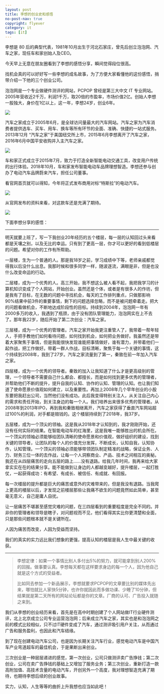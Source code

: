 ```yaml
---
layout: post
title: 李想的创业史和感悟
no-post-nav: true
copyright: flyever
category: it
tags: [it]
---
```


李想是 80 后的典型代表，1981年10月出生于河北石家庄，曾先后创立泡泡网、汽车之家，现任车和家创始人及CEO。

今天早上无意在朋友圈看到了李想的感悟分享，瞬间觉得段位很高。

找机会真的可以好好写一些李想的成名故事，为了方便大家看懂他的这份感悟，捎带介绍一下他的三个创业公司。

泡泡网是一个专业做硬件测评的网站，PCPOP 曾经是第三大中文 IT 专业网站。2005年营收近2千万，利润1千万，取20倍的市盈率，市场价值2亿。创始人李想一股独大，身价在1亿以上，这一年，李想24岁，创业6年。

![](https://www.itmind.net/assets/images/2019/life/PCPOP.png)

汽车之家成立于2005年6月，是全球访问量最大的汽车网站。汽车之家为汽车消费者提供选车、买车、用车、换车等所有环节的全面、准确、快捷的一站式服务。2013年12月 “汽车之家”于美国纽交所上市，2015年6月李想离开了汽车之家，2016年6月中国平安收购并入主汽车之家。

![](https://www.itmind.net/assets/images/2019/life/qichezhijia.png)

车和家正式成立于2015年7月，致力于打造全新智能电动交通工具，改变用户传统的出行体验。2018年10月，车和家发布智能电动车品牌理想智造。李想还参与创办了电动汽车品牌蔚来汽车，担任公司董事。

看官网首页就可以得知，今年将正式发布商用对标“特斯拉”的电动汽车。

![](https://www.itmind.net/assets/images/2019/life/one1.png)

从官网发布的资料来看，对这款车还是充满了期待。

![](https://www.itmind.net/assets/images/2019/life/one2.png)

下面李想分享的感悟：

---

明天就要上班了，写一下我创业20年经历的五个楼层，每一层的认知回过头来看都是天壤之别，以及无比的幸运。只有到了更高一层，你才可以更好的看到低楼层的问题。希望对你的工作有所帮助。

一层楼，生为一个普通的人。那是我18岁之前，学习成绩中下等，老师亲戚都觉得我以后没什么出息。我那时候和很多同学一样，随波逐流，满眼是非，但是也没什么改变命运的行动。

二层楼，成为一个优秀的人。高三开始，我不想这么被人看不起，我把我学习的计算机知识变成了个人网站，开始创业。虽然还是个体，或者是有很多人的作坊，但是我有了目标，在无数的问题中寻找机会，每天的工作排列重点，只做那影响90%结果中前3件的重要事情，剩下的问题选择忽略，而不是被问题牵着走。把大的问题看做机会，不断地达成阶段性的目标。持续到2004年，泡泡网一年有2000多万的收入，我遇到了瓶颈，由于没有团队管理能力，泡泡网实在上不去了。那年我22岁，随后开始了第二次创业：汽车之家。

三层楼，成为一个优秀的管理者。汽车之家开始我更注重管人了，我带着一帮年轻人，手把手教他们如何看待问题，如何找到机会，如何把业务做好。我虽然还是带着大家聚焦于事情，但是我能很快发现谁能把事情做好，谁有潜力，并带着他们一起作战，把工作做好。带着一群人作战，目标清晰，聚焦于每一个关键的事情，这个持续到2008年，我到了27岁。汽车之家流量到了第一，秦致在前一年加入汽车之家。

四层楼，成为一个优秀的领导者。秦致的加入让我知道了什么才是更高级别的管理，一个领导者不需要自己什么都会、都擅长，而是如何找到更多优秀的管理者，并帮助他们不断的提升，提升自我的认知、协作的认知、管理的认知。也让我们知道了使命愿景价值观如何建立，以及重要性。再加上2008年几个早年创业的小股东要把我赶出公司，当然他们没有成功。此后我变得特别关注人，从关注自己内心的需求和责任开始，到关注身边的每一个人。我们培养出来很多优秀的管理者。从2008年到2013年IPO，再到我和秦致相继离开，汽车之家获得了垂直汽车网站超过100%的利润，对手都是赔钱的。这个楼层持续到了2018年，我37岁。

五层楼，成为一个顶尖的领袖。这是我从2018年才认知到的，我才刚刚开始，还没有任何实际的结果。在智能电动车的红海里，这是我唯一能够胜出的机会所在。一个顶尖的领袖必须能够给团队清晰的使命愿景和价值观，做好组织的建设，找到关键的领导者，让团队的每个人的价值充分发挥，不断成长，认知自我，认知协作，认知管理。一个顶尖的领袖必须能够带领团队制定精准的战略，保证业务、人力、财务三位一体的去作战，让每一个人洞察商业、产品、技术之间相互的奥秘。我还在从四层痛苦的走向五层的路上……没有退路。给我几年时间，我再来给大家拿实实在在的结果分享。能不能做到让身边的人都越变越好，提升楼层，一起打胜仗，一起获得成功：有希望、有成长、被信任、有成就、有回报。

每一次楼层的提升都是巨大的痛苦或意外的灾难带来的，但是我没有退路。当我爬上更高的楼层以后，才发现之前楼层那些让我痛不欲生的问题竟然如此简单，甚至毫无意义，自己是庸人自扰。

让一层痛苦不堪甚至感觉灾难的问题，在三四层看到的重要程度是完全不同的。并非你的管理者和领导是瞎子，对问题视而不见，他们看得其实比你更清楚和全面，只是那些问题根本就不是关键所在。

人因为痛苦而改变，人因为受益而坚持。

我们的真实的实力远比我们想象的更强，提高认知的楼层是我人生中最关键的收获。

---

> 李想定律：如果一个事情比别人多付出5%的努力，就可能拿到别人200%的回报。做事要认真。李想每天都在这样要求身边的每一个人，因为他自己就是这个方式的受益者。
>
>比如同去参加一个新品展示，李想就要求PCPOP的文章要比别的媒体先出来，哪怕就比人家快5分钟，也许你就因此而多做功课、少睡了10分钟，但结果就是第二天所有的网站论坛都是你的文章。厂商的认可、广告投入就随之来到。

我们从李想的创业经历来看，首先是在高中时期创建了个人网站做IT行业硬件测评，北上北京成立公司专业运营泡泡网；后来成立汽车之家，其实也是和泡泡网之前的模式比较相似，只不过IT硬件变成了汽车，通过测评吸引用户关注，从而通过广告和服务盈利，也因此和汽车结缘。

到了现在创建电动汽车公司，也是因为长期关注汽车行业，感觉电动汽车是中国汽车产业弯道超车的最佳机会，于是果断出来创业。

三次创业是一种层层递进的感觉，第一次创业，公司只做测评卖广告挣钱；第二次创业，公司在卖广告挣钱的基础上又增加了服务业务；第三次创业，重新打造一款高附加值、高技术含量的电动汽车，开创另外一个高度，我对理想智造充满了期待，也期待李想后续的创业故事。

实力，认知，人生等等的曲折上升我想也应当如此吧！

